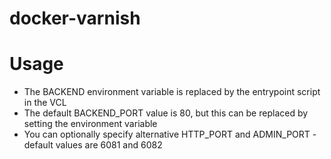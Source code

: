 # docker-varnish

# Usage
 * The BACKEND environment variable is replaced by the entrypoint script in the VCL
 * The default BACKEND_PORT value is 80, but this can be replaced by setting the environment variable
 * You can optionally specify alternative HTTP_PORT and ADMIN_PORT - default values are 6081 and 6082

